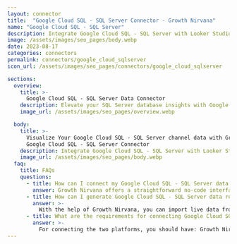 ```yaml
---
layout: connector
title:  "Google Cloud SQL - SQL Server Connector - Growth Nirvana"
name: "Google Cloud SQL - SQL Server"
description: Integrate Google Cloud SQL - SQL Server with Looker Studio for comprehensive database analytics that guide your SQL Server strategies.
image: /assets/images/seo_pages/body.webp
date: 2023-08-17
categories: connectors
permalink: connectors/google_cloud_sqlserver
icon_url: /assets/images/seo_pages/connectors/google_cloud_sqlserver

sections:
  overview:
    title: >-
      Google Cloud SQL - SQL Server Data Connector
    description: Elevate your SQL Server database insights with Google Cloud SQL - SQL Server integration. Seamlessly merge SQL Server database data from Google Cloud SQL with Looker Studio's analytical capabilities, unlocking insights that shape database performance, optimization strategies, and operational excellence.
    image_url: /assets/images/seo_pages/overview.webp

  body:
    title: >-
      Visualize Your Google Cloud SQL - SQL Server channel data with Growth Nirvana's
      Google Cloud SQL - SQL Server Connector
    description: Integrate Google Cloud SQL - SQL Server with Looker Studio for comprehensive database analytics that guide your SQL Server strategies.
    image_url: /assets/images/seo_pages/body.webp
  faq:
    title: FAQs
    questions:
      - title: How can I connect my Google Cloud SQL - SQL Server data to Google Data Studio/Looker Studio?
        answer: Growth Nirvana offers a straightforward no-code interface to connect to Google Cloud SQL - SQL Server data sources.
      - title: How can I generate Google Cloud SQL - SQL Server data reports in Looker Studio?
        answer: >-
          With the help of Growth Nirvana, you can import live data from Google Cloud SQL - SQL Server into Looker Studio. These data can be viewed in charts, tables, and dashboards to generate branded reports that can be shared instantly.
      - title: What are the requirements for connecting Google Cloud SQL - SQL Server and Looker Studio?
        answer: >-
          For connecting the two platforms, you should have: Growth Nirvana Account and Google Cloud SQL - SQL Server Ads Account
---
```

